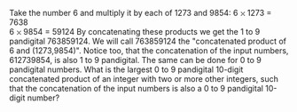   Take the number 6 and multiply it by each of 1273 and 9854:    6 <img src='images/symbol_times.gif' width='9' height='9' alt='&times;' border='0' style='vertical-align:middle;' /> 1273 =  7638<br />  6 <img src='images/symbol_times.gif' width='9' height='9' alt='&times;' border='0' style='vertical-align:middle;' /> 9854 = 59124    By concatenating these products we get the 1 to 9 pandigital 763859124. We will call 763859124 the &quot;concatenated product of 6 and (1273,9854)&quot;. Notice too, that the concatenation of the input numbers, 612739854, is also 1 to 9 pandigital.    The same can be done for 0 to 9 pandigital numbers.    What is the largest 0 to 9 pandigital 10-digit concatenated product of an integer with two or more other integers, such that the concatenation of the input numbers is also a 0 to 9 pandigital 10-digit number?  